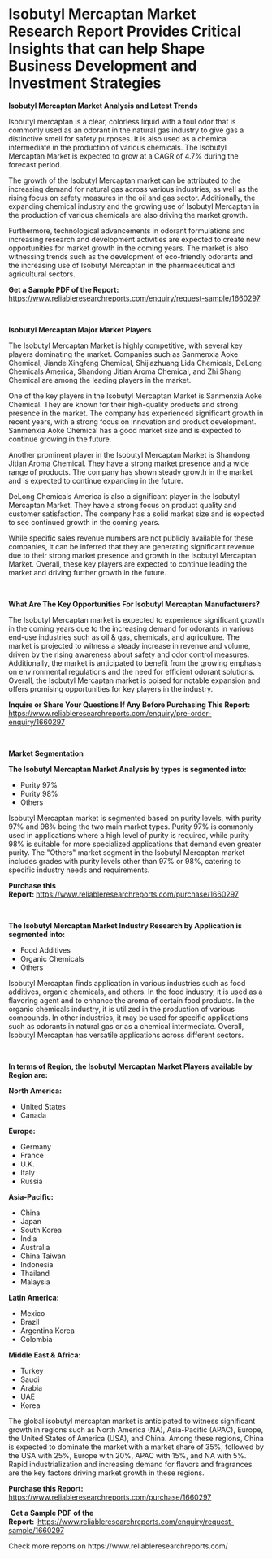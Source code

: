 <p><h1>Isobutyl Mercaptan Market Research Report Provides Critical Insights that can help Shape Business Development and Investment Strategies</h1></p><p><strong>Isobutyl Mercaptan Market Analysis and Latest Trends</strong></p>
<p><p>Isobutyl mercaptan is a clear, colorless liquid with a foul odor that is commonly used as an odorant in the natural gas industry to give gas a distinctive smell for safety purposes. It is also used as a chemical intermediate in the production of various chemicals. The Isobutyl Mercaptan Market is expected to grow at a CAGR of 4.7% during the forecast period.</p><p>The growth of the Isobutyl Mercaptan market can be attributed to the increasing demand for natural gas across various industries, as well as the rising focus on safety measures in the oil and gas sector. Additionally, the expanding chemical industry and the growing use of Isobutyl Mercaptan in the production of various chemicals are also driving the market growth.</p><p>Furthermore, technological advancements in odorant formulations and increasing research and development activities are expected to create new opportunities for market growth in the coming years. The market is also witnessing trends such as the development of eco-friendly odorants and the increasing use of Isobutyl Mercaptan in the pharmaceutical and agricultural sectors.</p></p>
<p><strong>Get a Sample PDF of the Report:&nbsp;</strong> <a href="https://www.reliableresearchreports.com/enquiry/request-sample/1660297">https://www.reliableresearchreports.com/enquiry/request-sample/1660297</a></p>
<p>&nbsp;</p>
<p><strong>Isobutyl Mercaptan Major Market Players</strong></p>
<p><p>The Isobutyl Mercaptan Market is highly competitive, with several key players dominating the market. Companies such as Sanmenxia Aoke Chemical, Jiande Xingfeng Chemical, Shijiazhuang Lida Chemicals, DeLong Chemicals America, Shandong Jitian Aroma Chemical, and Zhi Shang Chemical are among the leading players in the market.</p><p>One of the key players in the Isobutyl Mercaptan Market is Sanmenxia Aoke Chemical. They are known for their high-quality products and strong presence in the market. The company has experienced significant growth in recent years, with a strong focus on innovation and product development. Sanmenxia Aoke Chemical has a good market size and is expected to continue growing in the future.</p><p>Another prominent player in the Isobutyl Mercaptan Market is Shandong Jitian Aroma Chemical. They have a strong market presence and a wide range of products. The company has shown steady growth in the market and is expected to continue expanding in the future.</p><p>DeLong Chemicals America is also a significant player in the Isobutyl Mercaptan Market. They have a strong focus on product quality and customer satisfaction. The company has a solid market size and is expected to see continued growth in the coming years.</p><p>While specific sales revenue numbers are not publicly available for these companies, it can be inferred that they are generating significant revenue due to their strong market presence and growth in the Isobutyl Mercaptan Market. Overall, these key players are expected to continue leading the market and driving further growth in the future.</p></p>
<p>&nbsp;</p>
<p><strong>What Are The Key Opportunities For Isobutyl Mercaptan Manufacturers?</strong></p>
<p><p>The Isobutyl Mercaptan market is expected to experience significant growth in the coming years due to the increasing demand for odorants in various end-use industries such as oil & gas, chemicals, and agriculture. The market is projected to witness a steady increase in revenue and volume, driven by the rising awareness about safety and odor control measures. Additionally, the market is anticipated to benefit from the growing emphasis on environmental regulations and the need for efficient odorant solutions. Overall, the Isobutyl Mercaptan market is poised for notable expansion and offers promising opportunities for key players in the industry.</p></p>
<p><strong>Inquire or Share Your Questions If Any Before Purchasing This Report:</strong> <a href="https://www.reliableresearchreports.com/enquiry/pre-order-enquiry/1660297">https://www.reliableresearchreports.com/enquiry/pre-order-enquiry/1660297</a></p>
<p>&nbsp;</p>
<p><strong>Market Segmentation</strong></p>
<p><strong>The Isobutyl Mercaptan Market Analysis by types is segmented into:</strong></p>
<p><ul><li>Purity 97%</li><li>Purity 98%</li><li>Others</li></ul></p>
<p><p>Isobutyl Mercaptan market is segmented based on purity levels, with purity 97% and 98% being the two main market types. Purity 97% is commonly used in applications where a high level of purity is required, while purity 98% is suitable for more specialized applications that demand even greater purity. The "Others" market segment in the Isobutyl Mercaptan market includes grades with purity levels other than 97% or 98%, catering to specific industry needs and requirements.</p></p>
<p><strong>Purchase this Report:&nbsp;</strong><a href="https://www.reliableresearchreports.com/purchase/1660297">https://www.reliableresearchreports.com/purchase/1660297</a></p>
<p>&nbsp;</p>
<p><strong>The Isobutyl Mercaptan Market Industry Research by Application is segmented into:</strong></p>
<p><ul><li>Food Additives</li><li>Organic Chemicals</li><li>Others</li></ul></p>
<p><p>Isobutyl Mercaptan finds application in various industries such as food additives, organic chemicals, and others. In the food industry, it is used as a flavoring agent and to enhance the aroma of certain food products. In the organic chemicals industry, it is utilized in the production of various compounds. In other industries, it may be used for specific applications such as odorants in natural gas or as a chemical intermediate. Overall, Isobutyl Mercaptan has versatile applications across different sectors.</p></p>
<p>&nbsp;</p>
<p><strong>In terms of Region, the Isobutyl Mercaptan Market Players available by Region are:</strong></p>
<p>
    <p> <strong> North America: </strong>
        <ul>
            <li>United States</li>
            <li>Canada</li>
        </ul>
        </p> 
    <p> <strong> Europe: </strong>
        <ul>
            <li>Germany</li>
            <li>France</li>
            <li>U.K.</li>
            <li>Italy</li>
            <li>Russia</li>
        </ul>
        </p> 
    <p> <strong> Asia-Pacific: </strong>
        <ul>
            <li>China</li>
            <li>Japan</li>
            <li>South Korea</li>
            <li>India</li>
            <li>Australia</li>
            <li>China Taiwan</li>
            <li>Indonesia</li>
            <li>Thailand</li>
            <li>Malaysia</li>
        </ul>
        </p> 
    <p> <strong> Latin America: </strong>
        <ul>
            <li>Mexico</li>
            <li>Brazil</li>
            <li>Argentina Korea</li>
            <li>Colombia</li>
        </ul>
        </p> 
    <p> <strong> Middle East & Africa: </strong>
        <ul>
            <li>Turkey</li>
            <li>Saudi</li>
            <li>Arabia</li>
            <li>UAE</li>
            <li>Korea</li>
        </ul>
    </p>
    </p>
<p><p>The global isobutyl mercaptan market is anticipated to witness significant growth in regions such as North America (NA), Asia-Pacific (APAC), Europe, the United States of America (USA), and China. Among these regions, China is expected to dominate the market with a market share of 35%, followed by the USA with 25%, Europe with 20%, APAC with 15%, and NA with 5%. Rapid industrialization and increasing demand for flavors and fragrances are the key factors driving market growth in these regions.</p></p>
<p><strong>Purchase this Report: </strong><a href="https://www.reliableresearchreports.com/purchase/1660297">https://www.reliableresearchreports.com/purchase/1660297</a></p>
<p>&nbsp;<strong>Get a Sample PDF of the Report:&nbsp;&nbsp;</strong><a href="https://www.reliableresearchreports.com/enquiry/request-sample/1660297">https://www.reliableresearchreports.com/enquiry/request-sample/1660297</a></p>
<p><strong></strong></p>
<p>Check more reports on https://www.reliableresearchreports.com/</p>